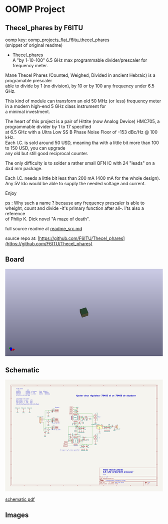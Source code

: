 # OOMP Project  
## Thecel_phares  by F6ITU  
  
oomp key: oomp_projects_flat_f6itu_thecel_phares  
(snippet of original readme)  
  
- Thecel_phares  
A "by 1-10-100" 6.5 GHz max programmable divider/prescaler for frequency meter.   
  
Mane Thecel Phares (Counted, Weighed, Divided in ancient Hebraic) is a programable prescaler   
able to divide by 1 (no division), by 10 or by 100 any frequency under 6.5 GHz.   
  
This kind of module can transform an old 50 MHz (or less) frequency meter in a modern high-end 5 GHz class instrument for  
a minimal investment.   
  
The heart of this project is a pair of Hittite (now Analog Device) HMC705, a programmable divider by 1 to 17 specified   
at 6.5 GHz with a Ultra Low SS B Phase Noise Floor of -153 dBc/Hz @ 100 kHz.  
Each I.C. is sold around 50 USD, meaning tha with a little bit more than 100 to 150 USD, you can upgrade  
any old but still good reciprocal counter.   
  
The only difficulty is to solder a rather small QFN IC with 24 "leads" on a 4x4 mm package.   
  
Each I.C. needs a little bit less than 200 mA (400 mA for the whole design). Any 5V ldo would be able to supply the needed voltage and current.   
  
Enjoy  
  
ps : Why such a name ? because any frequency prescaler is able to wheight, count and divide -it's primary function after all-. I'ts also a reference  
of Philip K. Dick novel "A maze of death".   
  
  
  full source readme at [readme_src.md](readme_src.md)  
  
source repo at: [https://github.com/F6ITU/Thecel_phares](https://github.com/F6ITU/Thecel_phares)  
## Board  
  
[![working_3d.png](working_3d_600.png)](working_3d.png)  
## Schematic  
  
[![working_schematic.png](working_schematic_600.png)](working_schematic.png)  
  
[schematic pdf](working_schematic.pdf)  
## Images  
